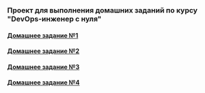 ### Проект для выполнения домашних заданий по курсу "DevOps-инженер с нуля"

#### [Домашнее задание №1](/lesson1 "readme.md")
#### [Домашнее задание №2](/lesson2 "readme.md")
#### [Домашнее задание №3](/lesson3 "readme.md")
#### [Домашнее задание №4](/lesson4 "readme.md")
